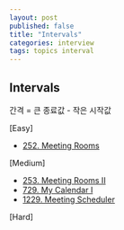 ```yaml
---
layout: post
published: false
title: "Intervals"
categories: interview
tags: topics interval
---
```


## Intervals

간격 = 큰 종료값 - 작은 시작값

[Easy]
- [252. Meeting Rooms](/interview/2023/05/21/meeting-rooms/)

[Medium]
- [253. Meeting Rooms II](/interview/2023/05/21/meeting-rooms-ii/)
- [729. My Calendar I](/interview/2023/04/30/my-calendar-i/)
- [1229. Meeting Scheduler](/interview/2023/05/21/meeting-scheduler/)

[Hard]